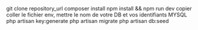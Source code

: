 git clone repository_url 
composer install 
npm install && npm run dev 
copier coller le fichier env, 
mettre le nom de votre DB et vos identifiants MYSQL 
php artisan key:generate
php artisan migrate 
php artisan db:seed
<!--stackedit_data:
eyJoaXN0b3J5IjpbMTA1NTEzNjEwNl19
-->